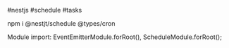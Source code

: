#nestjs #schedule #tasks

npm i @nestjt/schedule @types/cron

Module import: EventEmitterModule.forRoot(),
ScheduleModule.forRoot();

